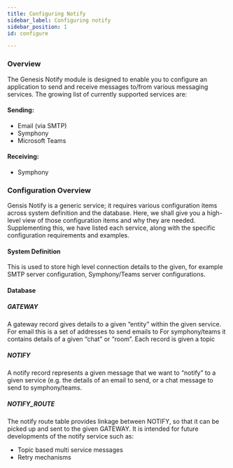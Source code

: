 ```yaml
---
title: Configuring Notify
sidebar_label: Configuring notify
sidebar_position: 1
id: configure

---
```

### Overview

The Genesis Notify module is designed to enable you to configure an application to send and receive  messages to/from various messaging services.
The growing list of currently supported services are:

#### Sending:

* Email (via SMTP)
* Symphony
* Microsoft Teams

#### Receiving:

* Symphony

### Configuration Overview

Gensis Notify is a generic service; it requires various configuration items across system definition and the database. Here, we shall give you a high-level view of those configuration items and why they are needed. Supplementing this, we have listed each service, along with the specific configuration requirements and examples.

#### System Definition

This is used to store high level connection details to the given, for example SMTP server configuration, Symphony/Teams server configurations.

#### Database

##### GATEWAY

A gateway record gives details to a given “entity” within the given service.
For email this is a set of addresses to send emails to
For symphony/teams it contains details of a given “chat” or “room”. Each record is given a topic

##### NOTIFY

A notify record represents a given message that we want to “notify” to a given service (e.g. the details of an email to send, or a chat message to send to symphony/teams.

##### NOTIFY_ROUTE

The notify route table provides linkage between NOTIFY, so that it can be picked up and sent to the given GATEWAY. It is intended for future developments of the notify service such as:

* Topic based multi service messages
* Retry mechanisms